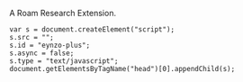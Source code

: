 A Roam Research Extension.
```
var s = document.createElement("script");
s.src = "";
s.id = "eynzo-plus";
s.async = false;
s.type = "text/javascript";
document.getElementsByTagName("head")[0].appendChild(s);

```